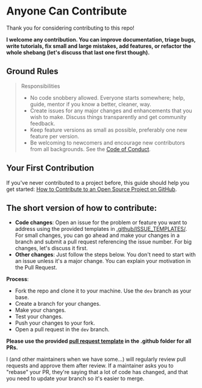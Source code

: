 # Anyone Can Contribute

Thank you for considering contributing to this repo!

**I welcome any contribution. You can improve documentation, triage bugs, write tutorials, fix small and large mistakes, add features, or refactor the whole shebang (let's discuss that last one first though).**

## Ground Rules

> Responsibilities
>
> * No code snobbery allowed. Everyone starts somewhere; help, guide, mentor if you know a better, cleaner, way.
> * Create issues for any major changes and enhancements that you wish to make. Discuss things transparently and get community feedback.
> * Keep feature versions as small as possible, preferably one new feature per version.
> * Be welcoming to newcomers and encourage new contributors from all backgrounds. See the [Code of Conduct](CODE_OF_CONDUCT.md).

## Your First Contribution

If you've never contributed to a project before, this guide should help you get started: [How to Contribute to an Open Source Project on GitHub](https://egghead.io/series/how-to-contribute-to-an-open-source-project-on-github).

## The short version of how to contribute:

* **Code changes**: Open an issue for the problem or feature you want to address using the provided templates in [.github/ISSUE_TEMPLATES/](/.github/ISSUE_TEMPLATES/). For small changes, you can go ahead and make your changes in a branch and submit a pull request referencing the issue number. For big changes, let's discuss it first.
* **Other changes**: Just follow the steps below. You don't need to start with an issue unless it's a major change. You can explain your motivation in the Pull Request.

**Process**:

* Fork the repo and clone it to your machine. Use the `dev` branch as your base.
* Create a branch for your changes.
* Make your changes.
* Test your changes.
* Push your changes to your fork.
* Open a pull request in the `dev` branch.

**Please use the provided [pull request template](/.github/PULL_REQUEST_TEMPLATE.md) in the .github folder for all PRs.**

I (and other maintainers when we have some...) will regularly review pull requests and approve them after review. If a maintainer asks you to "rebase" your PR, they're saying that a lot of code has changed, and that you need to update your branch so it's easier to merge.
